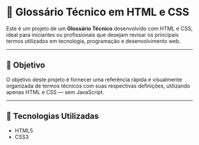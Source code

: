 # 📘 Glossário Técnico em HTML e CSS

Este é um projeto de um **Glossário Técnico** desenvolvido com HTML e CSS, ideal para iniciantes ou profissionais que desejam revisar os principais termos utilizados em tecnologia, programação e desenvolvimento web.

---

## 🚀 Objetivo

O objetivo deste projeto é fornecer uma referência rápida e visualmente organizada de termos técnicos com suas respectivas definições, utilizando apenas HTML e CSS — sem JavaScript.

---

## 🧰 Tecnologias Utilizadas

- HTML5
- CSS3
